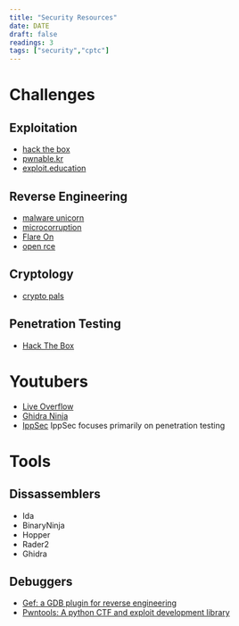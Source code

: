 ```yaml
---
title: "Security Resources"
date: DATE
draft: false
readings: 3
tags: ["security","cptc"]
---
```

# Challenges
## Exploitation

* [hack the box](https://www.hackthebox.eu/)
* [pwnable.kr](https://pwnable.kr)
* [exploit.education](https://exploit.education/downloads/)

## Reverse Engineering
* [malware unicorn](https://malwareunicorn.org/workshops/re101.html#0)
* [microcorruption](https://microcorruption.com/)
* [Flare On](https://www.fireeye.com/blog/threat-research/2019/09/2019-flare-on-challenge-solutions.html)
* [open rce](https://github.com/OpenRCE/Malware-Analysis-Training)


## Cryptology
* [crypto pals](https://cryptopals.com/)

## Penetration Testing
- [Hack The Box](https://www.hackthebox.eu/)

# Youtubers
* [Live Overflow](https://www.youtube.com/channel/UClcE-kVhqyiHCcjYwcpfj9w)
* [Ghidra Ninja](https://www.youtube.com/channel/UC3S8vxwRfqLBdIhgRlDRVzw)
* [IppSec](https://www.youtube.com/channel/UCa6eh7gCkpPo5XXUDfygQQA)
IppSec focuses primarily on penetration testing

# Tools

## Dissassemblers
* Ida
* BinaryNinja
* Hopper
* Rader2
* Ghidra

## Debuggers
* [Gef: a GDB plugin for reverse engineering]([https://github.com/hugsy/gef)
* [Pwntools: A python CTF and exploit development library](https://github.com/Gallopsled/pwntools)
